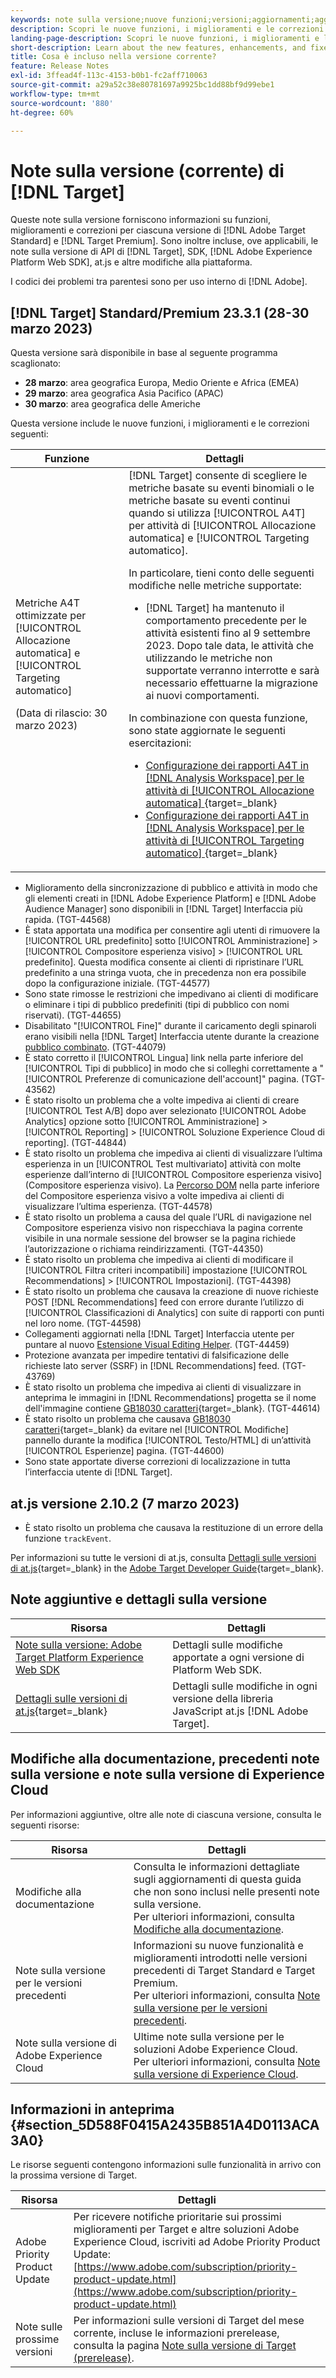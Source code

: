 ```yaml
---
keywords: note sulla versione;nuove funzioni;versioni;aggiornamenti;aggiornamento;versione;miglioramento;miglioramenti;correzioni;correzioni di bug;aggiornamenti
description: Scopri le nuove funzioni, i miglioramenti e le correzioni inclusi nella versione corrente di  [!DNL Adobe Target], compresi SDK, API e librerie JavaScript.
landing-page-description: Scopri le nuove funzioni, i miglioramenti e le correzioni inclusi nella versione corrente di  [!DNL Adobe Target].
short-description: Learn about the new features, enhancements, and fixes included in the current release of [!DNL Adobe Target].
title: Cosa è incluso nella versione corrente?
feature: Release Notes
exl-id: 3ffead4f-113c-4153-b0b1-fc2aff710063
source-git-commit: a29a52c38e80781697a9925bc1dd88bf9d99ebe1
workflow-type: tm+mt
source-wordcount: '880'
ht-degree: 60%

---
```


# Note sulla versione (corrente) di [!DNL Target]

Queste note sulla versione forniscono informazioni su funzioni, miglioramenti e correzioni per ciascuna versione di [!DNL Adobe Target Standard] e [!DNL Target Premium]. Sono inoltre incluse, ove applicabili, le note sulla versione di API di [!DNL Target], SDK, [!DNL Adobe Experience Platform Web SDK], at.js e altre modifiche alla piattaforma.

I codici dei problemi tra parentesi sono per uso interno di [!DNL Adobe].

## [!DNL Target] Standard/Premium 23.3.1 (28-30 marzo 2023)

Questa versione sarà disponibile in base al seguente programma scaglionato:

* **28 marzo**: area geografica Europa, Medio Oriente e Africa (EMEA)
* **29 marzo**: area geografica Asia Pacifico (APAC)
* **30 marzo**: area geografica delle Americhe

Questa versione include le nuove funzioni, i miglioramenti e le correzioni seguenti:

| Funzione | Dettagli |
|--- |--- |
| Metriche A4T ottimizzate per [!UICONTROL Allocazione automatica] e [!UICONTROL Targeting automatico]<p>(Data di rilascio: 30 marzo 2023) | [!DNL Target] consente di scegliere le metriche basate su eventi binomiali o le metriche basate su eventi continui quando si utilizza [!UICONTROL A4T] per attività di [!UICONTROL Allocazione automatica] e [!UICONTROL Targeting automatico].<P>In particolare, tieni conto delle seguenti modifiche nelle metriche supportate:<ul><li>[!DNL Target] ha mantenuto il comportamento precedente per le attività esistenti fino al 9 settembre 2023. Dopo tale data, le attività che utilizzando le metriche non supportate verranno interrotte e sarà necessario effettuarne la migrazione ai nuovi comportamenti.</li></ul>In combinazione con questa funzione, sono state aggiornate le seguenti esercitazioni:<ul><li>[Configurazione dei rapporti A4T in  [!DNL Analysis Workspace]  per le attività di [!UICONTROL Allocazione automatica] ](https://experienceleague.adobe.com/docs/target-learn/tutorials/integrations/set-up-a4t-reports-in-analysis-workspace-for-auto-allocate-activities.html?lang=it){target=_blank}</li><li>[Configurazione dei rapporti A4T in  [!DNL Analysis Workspace]  per le attività di [!UICONTROL Targeting automatico] ](https://experienceleague.adobe.com/docs/target-learn/tutorials/integrations/set-up-a4t-reports-in-analysis-workspace-for-auto-target-activities.html?lang=it){target=_blank}</li></ul> |

* Miglioramento della sincronizzazione di pubblico e attività in modo che gli elementi creati in [!DNL Adobe Experience Platform] e [!DNL Adobe Audience Manager] sono disponibili in [!DNL Target] Interfaccia più rapida. (TGT-44568)
* È stata apportata una modifica per consentire agli utenti di rimuovere la [!UICONTROL URL predefinito] sotto [!UICONTROL Amministrazione] > [!UICONTROL Compositore esperienza visivo] > [!UICONTROL URL predefinito]. Questa modifica consente ai clienti di ripristinare l’URL predefinito a una stringa vuota, che in precedenza non era possibile dopo la configurazione iniziale. (TGT-44577)
* Sono state rimosse le restrizioni che impedivano ai clienti di modificare o eliminare i tipi di pubblico predefiniti (tipi di pubblico con nomi riservati). (TGT-44655)
* Disabilitato &quot;[!UICONTROL Fine]&quot; durante il caricamento degli spinaroli erano visibili nella [!DNL Target] Interfaccia utente durante la creazione [pubblico combinato](/help/main/c-target/combining-multiple-audiences.md). (TGT-44079)
* È stato corretto il [!UICONTROL Lingua] link nella parte inferiore del [!UICONTROL Tipi di pubblico] in modo che si colleghi correttamente a &quot;[!UICONTROL Preferenze di comunicazione dell&#39;account]&quot; pagina. (TGT-43562)
* È stato risolto un problema che a volte impediva ai clienti di creare [!UICONTROL Test A/B] dopo aver selezionato [!UICONTROL Adobe Analytics] opzione sotto [!UICONTROL Amministrazione] > [!UICONTROL Reporting] > [!UICONTROL Soluzione Experience Cloud di reporting]. (TGT-44844)
* È stato risolto un problema che impediva ai clienti di visualizzare l’ultima esperienza in un [!UICONTROL Test multivariato] attività con molte esperienze dall’interno di [!UICONTROL Compositore esperienza visivo] (Compositore esperienza visivo). La [Percorso DOM](/help/main/c-experiences/c-visual-experience-composer/viztarget-options.md#dom-path) nella parte inferiore del Compositore esperienza visivo a volte impediva ai clienti di visualizzare l’ultima esperienza. (TGT-44578)
* È stato risolto un problema a causa del quale l’URL di navigazione nel Compositore esperienza visivo non rispecchiava la pagina corrente visibile in una normale sessione del browser se la pagina richiede l’autorizzazione o richiama reindirizzamenti. (TGT-44350)
* È stato risolto un problema che impediva ai clienti di modificare il [!UICONTROL Filtra criteri incompatibili] impostazione [!UICONTROL Recommendations] > [!UICONTROL Impostazioni]. (TGT-44398)
* È stato risolto un problema che causava la creazione di nuove richieste POST [!DNL Recommendations] feed con errore durante l’utilizzo di [!UICONTROL Classificazioni di Analytics] con suite di rapporti con punti nel loro nome. (TGT-44598)
* Collegamenti aggiornati nella [!DNL Target] Interfaccia utente per puntare al nuovo [Estensione Visual Editing Helper](/help/main/c-experiences/c-visual-experience-composer/r-troubleshoot-composer/visual-editing-helper-extension.md). (TGT-44459)
* Protezione avanzata per impedire tentativi di falsificazione delle richieste lato server (SSRF) in [!DNL Recommendations] feed. (TGT-43769)
* È stato risolto un problema che impediva ai clienti di visualizzare in anteprima le immagini in [!DNL Recommendations] progetta se il nome dell&#39;immagine contiene [GB18030 caratteri](https://en.wikipedia.org/wiki/GB_18030){target=_blank}. (TGT-44614)
* È stato risolto un problema che causava [GB18030 caratteri](https://en.wikipedia.org/wiki/GB_18030){target=_blank} da evitare nel [!UICONTROL Modifiche] pannello durante la modifica [!UICONTROL Testo/HTML] di un’attività [!UICONTROL Esperienze] pagina. (TGT-44600)
* Sono state apportate diverse correzioni di localizzazione in tutta l’interfaccia utente di [!DNL Target].

## at.js versione 2.10.2 (7 marzo 2023)

* È stato risolto un problema che causava la restituzione di un errore della funzione `trackEvent`.

Per informazioni su tutte le versioni di at.js, consulta [Dettagli sulle versioni di at.js](https://developer.adobe.com/target/implement/client-side/atjs/target-atjs-versions/){target=_blank} in the [Adobe Target Developer Guide](https://developer.adobe.com/target/){target=_blank}.

## Note aggiuntive e dettagli sulla versione

| Risorsa | Dettagli |
|--- |--- |
| [Note sulla versione: Adobe Target Platform Experience Web SDK](https://experienceleague.adobe.com/docs/experience-platform/edge/release-notes.html?lang=it) | Dettagli sulle modifiche apportate a ogni versione di Platform Web SDK. |
| [Dettagli sulle versioni di at.js](https://developer.adobe.com/target/implement/client-side/atjs/target-atjs-versions/){target=_blank} | Dettagli sulle modifiche in ogni versione della libreria JavaScript at.js [!DNL Adobe Target]. |

## Modifiche alla documentazione, precedenti note sulla versione e note sulla versione di Experience Cloud

Per informazioni aggiuntive, oltre alle note di ciascuna versione, consulta le seguenti risorse:

| Risorsa | Dettagli |
|--- |--- |
| Modifiche alla documentazione | Consulta le informazioni dettagliate sugli aggiornamenti di questa guida che non sono inclusi nelle presenti note sulla versione.<br>Per ulteriori informazioni, consulta [Modifiche alla documentazione](/help/main/r-release-notes/doc-change.md#reference_366123CF00994BACBBF9BBDF2C4D840C). |
| Note sulla versione per le versioni precedenti | Informazioni su nuove funzionalità e miglioramenti introdotti nelle versioni precedenti di Target Standard e Target Premium.<br>Per ulteriori informazioni, consulta [Note sulla versione per le versioni precedenti](/help/main/r-release-notes/release-notes-for-previous-releases.md). |
| Note sulla versione di Adobe Experience Cloud | Ultime note sulla versione per le soluzioni Adobe Experience Cloud.<br>Per ulteriori informazioni, consulta [Note sulla versione di Experience Cloud](https://experienceleague.adobe.com/docs/release-notes/experience-cloud/current.html?lang=it). |

## Informazioni in anteprima {#section_5D588F0415A2435B851A4D0113ACA3A0}

Le risorse seguenti contengono informazioni sulle funzionalità in arrivo con la prossima versione di Target.

| Risorsa | Dettagli |
|--- |--- |
| Adobe Priority Product Update | Per ricevere notifiche prioritarie sui prossimi miglioramenti per Target e altre soluzioni Adobe Experience Cloud, iscriviti ad Adobe Priority Product Update:<br>[https://www.adobe.com/subscription/priority-product-update.html](https://www.adobe.com/subscription/priority-product-update.html) |
| Note sulle prossime versioni | Per informazioni sulle versioni di Target del mese corrente, incluse le informazioni prerelease, consulta la pagina [Note sulla versione di Target (prerelease)](/help/main/r-release-notes/target-release-notes.md). |
